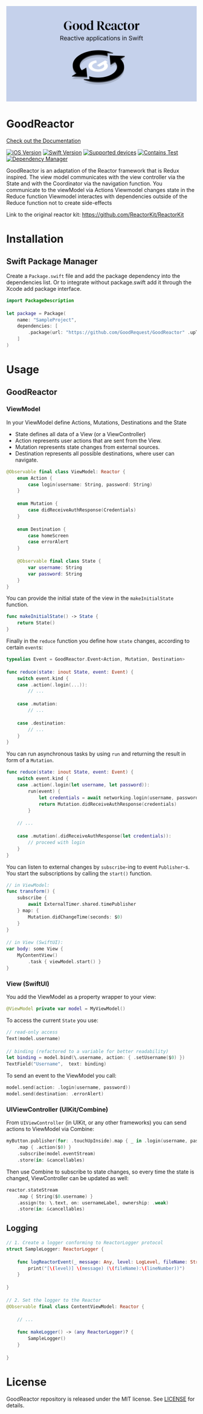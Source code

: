 ![Logo](good-reactor.png)
 
# GoodReactor

[Check out the Documentation](https://goodrequest.github.io/GoodReactor/documentation/goodreactor/)

[![iOS Version](https://img.shields.io/badge/iOS_Version->=_12.0-brightgreen?logo=apple&logoColor=green)]() 
[![Swift Version](https://img.shields.io/badge/Swift_Version-5.5-green?logo=swift)](https://docs.swift.org/swift-book/)
[![Supported devices](https://img.shields.io/badge/Supported_Devices-iPhone/iPad-green)]()
[![Contains Test](https://img.shields.io/badge/Tests-YES-blue)]()
[![Dependency Manager](https://img.shields.io/badge/Dependency_Manager-SPM-red)](#swiftpackagemanager)

GoodReactor is an adaptation of the Reactor framework that is Redux inspired.
The view model communicates with the view controller via the State and with the Coordinator via the navigation function.
You communicate to the viewModel via Actions
Viewmodel changes state in the Reduce function
Viewmodel interactes with dependencies outside of the Reduce function not to create side-effects

Link to the original reactor kit: https://github.com/ReactorKit/ReactorKit

# Installation
## Swift Package Manager

Create a `Package.swift` file and add the package dependency into the dependencies list.
Or to integrate without package.swift add it through the Xcode add package interface.

```swift
import PackageDescription

let package = Package(
    name: "SampleProject",
    dependencies: [
        .package(url: "https://github.com/GoodRequest/GoodReactor" .upToNextMajor("2.0.0"))
    ]
)

```

# Usage
## GoodReactor

### ViewModel
In your ViewModel define Actions, Mutations, Destinations and the State

- State defines all data of a View (or a ViewController)
- Action represents user actions that are sent from the View.
- Mutation represents state changes from external sources.
- Destination represents all possible destinations, where user can navigate.

```swift
@Observable final class ViewModel: Reactor {
    enum Action {
        case login(username: String, password: String)
    }

    enum Mutation {
        case didReceiveAuthResponse(Credentials)
    }

    enum Destination {
        case homeScreen
        case errorAlert
    }

    @Observable final class State {
        var username: String
        var password: String
    }
}
```

You can provide the initial state of the view in the `makeInitialState` function.

```swift
func makeInitialState() -> State {
    return State()
}
```

Finally in the `reduce` function you define how `state` changes, according to certain `event`s:

```swift
typealias Event = GoodReactor.Event<Action, Mutation, Destination>

func reduce(state: inout State, event: Event) {
    switch event.kind {
    case .action(.login(...)):
        // ...

    case .mutation:
        // ...

    case .destination:
        // ...
    }
}
```

You can run asynchronous tasks by using `run` and returning the result in form of a `Mutation`.

```swift
func reduce(state: inout State, event: Event) {
    switch event.kind {
    case .action(.login(let username, let password)):
        run(event) {
            let credentials = await networking.login(username, password)
            return Mutation.didReceiveAuthResponse(credentials)
        }

    // ...

    case .mutation(.didReceiveAuthResponse(let credentials)):
        // proceed with login
    }
}
```

You can listen to external changes by `subscribe`-ing to event `Publisher`-s.
You start the subscriptions by calling the `start()` function.

```swift
// in ViewModel:
func transform() {
    subscribe {
        await ExternalTimer.shared.timePublisher
    } map: {
        Mutation.didChangeTime(seconds: $0)
    }
}

// in View (SwiftUI):
var body: some View {
    MyContentView()
        .task { viewModel.start() }
}
```

### View (SwiftUI)

You add the ViewModel as a property wrapper to your view:

```swift
@ViewModel private var model = MyViewModel()
```

To access the current `State` you use:

```swift
// read-only access
Text(model.username)

// binding (refactored to a variable for better readability)
let binding = model.bind(\.username, action: { .setUsername($0) })
TextField("Username",  text: binding)
```

To send an event to the ViewModel you call:

```swift
model.send(action: .login(username, password))
model.send(destination: .errorAlert)
```

### UIViewController (UIKit/Combine)

From `UIViewController` (in UIKit, or any other frameworks) you can send actions to ViewModel via Combine:
```swift
myButton.publisher(for: .touchUpInside).map { _ in .login(username, password) }
    .map { .action($0) }
    .subscribe(model.eventStream)
    .store(in: &cancellables)
```

Then use Combine to subscribe to state changes, so every time the state is changed, ViewController can be updated as well:
```swift
reactor.stateStream
    .map { String($0.username) }
    .assign(to: \.text, on: usernameLabel, ownership: .weak)
    .store(in: &cancellables)
```

## Logging
```swift
// 1. Create a logger conforming to ReactorLogger protocol
struct SampleLogger: ReactorLogger {
    
    func logReactorEvent(_ message: Any, level: LogLevel, fileName: String, lineNumber: Int) {
        print("[\(level)] \(message) (\(fileName):\(lineNumber))")
    }
    
}

// 2. Set the logger to the Reactor
@Observable final class ContentViewModel: Reactor {

    // ...
    
    func makeLogger() -> (any ReactorLogger)? {
        SampleLogger()
    }

}
```

# License
GoodReactor repository is released under the MIT license. See [LICENSE](LICENSE.md) for details.


